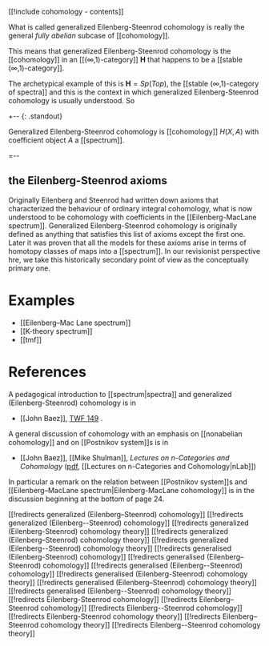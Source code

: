 [[!include cohomology - contents]]

What is called generalized Eilenberg-Steenrod cohomology is really the general _fully abelian_ subcase of [[cohomology]]. 

This means that generalized Eilenberg-Steenrod cohomology is the [[cohomology]] in an [[(∞,1)-category]] $\mathbf{H}$ that happens to be a [[stable (∞,1)-category]].

The archetypical example of this is $\mathbf{H} = Sp(Top)$, the [[stable (∞,1)-category of spectra]] and this is the context in which generalized Eilenberg-Steenrod cohomology is usually understood. So


+-- {: .standout}

Generalized Eilenberg-Steenrod cohomology is 
[[cohomology]] $H(X,A)$ with coefficient object $A$ a [[spectrum]].

=--

## the Eilenberg-Steenrod axioms ##

Originally Eilenberg and Steenrod had written down axioms that characterized the behaviour of ordinary integral cohomology, what is now understood to be cohomology with coefficients in the [[Eilenberg-MacLane spectrum]]. Generalized Eilenberg-Steenrod cohomology is originally defined as anything that satisfies this list of axioms except the first one. Later it was proven that all the models for these axioms arise in terms of homotopy classes of maps into a [[spectrum]]. In our revisionist perspective hre, we take this historically secondary point of view as the conceptually primary one.



# Examples #


* [[Eilenberg–Mac Lane spectrum]]
* [[K-theory spectrum]]
* [[tmf]]


# References #

A pedagogical introduction to [[spectrum|spectra]] and generalized (Eilenberg-Steenrod) cohomology is in

* [[John Baez]], [TWF 149](http://math.ucr.edu/home/baez/twf_ascii/week149) .

A general discussion of cohomology with an emphasis on [[nonabelian cohomology]] and on [[Postnikov system]]s is in

* [[John Baez]], [[Mike Shulman]], _Lectures on n-Categories and Cohomology_ ([pdf](http://math.ucr.edu/home/baez/cohomology.pdf), [[Lectures on n-Categories and Cohomology|nLab]])

In particular a remark on the relation between [[Postnikov system]]s and [[Eilenberg–MacLane spectrum|Eilenberg-MacLane cohomology]] is in the discussion beginning at the bottom of page 24.



[[!redirects generalized (Eilenberg–Steenrod) cohomology]]
[[!redirects generalized (Eilenberg--Steenrod) cohomology]]
[[!redirects generalized (Eilenberg-Steenrod) cohomology theory]]
[[!redirects generalized (Eilenberg–Steenrod) cohomology theory]]
[[!redirects generalized (Eilenberg--Steenrod) cohomology theory]]
[[!redirects generalised (Eilenberg-Steenrod) cohomology]]
[[!redirects generalised (Eilenberg–Steenrod) cohomology]]
[[!redirects generalised (Eilenberg--Steenrod) cohomology]]
[[!redirects generalised (Eilenberg-Steenrod) cohomology theory]]
[[!redirects generalised (Eilenberg–Steenrod) cohomology theory]]
[[!redirects generalised (Eilenberg--Steenrod) cohomology theory]]
[[!redirects Eilenberg-Steenrod cohomology]]
[[!redirects Eilenberg–Steenrod cohomology]]
[[!redirects Eilenberg--Steenrod cohomology]]
[[!redirects Eilenberg-Steenrod cohomology theory]]
[[!redirects Eilenberg–Steenrod cohomology theory]]
[[!redirects Eilenberg--Steenrod cohomology theory]]